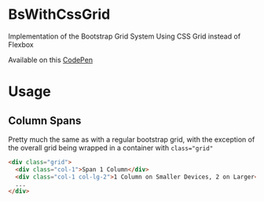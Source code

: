 # BsWithCssGrid
Implementation of the Bootstrap Grid System Using CSS Grid instead of Flexbox

Available on this [CodePen](https://codepen.io/nabeelvalley/pen/xapreX?editors=1100)

# Usage
## Column Spans
Pretty much the same as with a regular bootstrap grid, with the exception of the overall grid being wrapped in a container with `class="grid"`
```html
<div class="grid">
  <div class="col-1">Span 1 Column</div>
  <div class="col-1 col-lg-2">1 Column on Smaller Devices, 2 on Larger</div>
  ...
</div>
```
